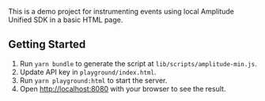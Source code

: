 This is a demo project for instrumenting events using local Amplitude Unified SDK in a basic HTML page.

## Getting Started

1. Run `yarn bundle` to generate the script at `lib/scripts/amplitude-min.js`.
2. Update API key in `playground/index.html`.
3. Run `yarn playground:html` to start the server. 
4. Open [http://localhost:8080](http://localhost:8080) with your browser to see the result.
